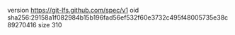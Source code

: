 version https://git-lfs.github.com/spec/v1
oid sha256:29158a1f082984b15b196fad56ef532f60e3732c495f48005735e38c89270416
size 310
